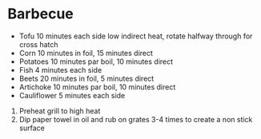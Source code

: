# Barbecue

* Tofu 10 minutes each side low indirect heat, rotate halfway through for cross hatch
* Corn 10 minutes in foil, 15 minutes direct
* Potatoes 10 minutes par boil, 10 minutes direct
* Fish 4 minutes each side
* Beets 20 minutes in foil, 5 minutes direct
* Artichoke 10 minutes par boil, 10 minutes direct
* Cauliflower 5 minutes each side

1. Preheat grill to high heat
1. Dip paper towel in oil and rub on grates 3-4 times to create a non stick surface
